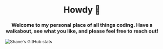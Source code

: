 <h1 align="center"> Howdy 👋 </h1>

<h3 align="center"> Welcome to my personal place of all things coding. Have a walkabout, see what you like, and please feel free to reach out! </h3>

<img align="center" src="https://github-readme-stats.vercel.app/api?username=ShaneUP1&theme=prussian&show_icons=true" alt="Shane's GitHub stats" />



